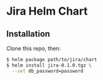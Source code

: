 # Jira Helm Chart

## Installation

Clone this repo, then:
```bash
$ helm package path/to/jira/chart
$ helm install jira-0.1.0.tgz \
  --set db_password=password
```
